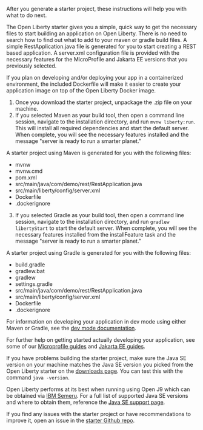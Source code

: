 After you generate a starter project, these instructions will help you with what to do next.

The Open Liberty starter gives you a simple, quick way to get the necessary files to start building an application on Open Liberty. There is no need to search how to find out what to add to your maven or gradle build files. A simple RestApplication.java file is generated for you to start creating a REST based application. A server.xml configuration file is provided with the necessary features for the MicroProfile and Jakarta EE versions that you previously selected.

If you plan on developing and/or deploying your app in a containerized environment, the included Dockerfile will make it easier to create your application image on top of the Open Liberty Docker image.

1) Once you download the starter project, unpackage the .zip file on your machine.
2) If you selected Maven as your build tool, then open a command line session, navigate to the installation directory, and run `mvnw liberty:run`. This will install all required dependencies and start the default server. When complete, you will see the necessary features installed and the message "server is ready to run a smarter planet."

A starter project using Maven is generated for you with the following files:
* mvnw
* mvnw.cmd
* pom.xml
* src/main/java/com/demo/rest/RestApplication.java
* src/main/liberty/config/server.xml
* Dockerfile
* .dockerignore

3) If you selected Gradle as your build tool, then open a command line session, navigate to the installation directory, and run `gradlew libertyStart` to start the default server. When complete, you will see the necessary features installed from the installFeature task and the message "server is ready to run a smarter planet."

A starter project using Gradle is generated for you with the following files:
* build.gradle
* gradlew.bat
* gradlew
* settings.gradle
* src/main/java/com/demo/rest/RestApplication.java
* src/main/liberty/config/server.xml
* Dockerfile
* .dockerignore

For information on developing your application in dev mode using either Maven or Gradle, see the [dev mode documentation](https://openliberty.io/docs/latest/development-mode.html).

For further help on getting started actually developing your application, see some of our [Microprofile guides](https://openliberty.io/guides/?search=microprofile&key=tag) and [Jakarta EE guides](https://openliberty.io/guides/?search=jakarta%20ee&key=tag).

If you have problems building the starter project, make sure the Java SE version on your machine matches the Java SE version you picked from the Open Liberty starter on the [downloads page](https://openliberty.io/downloads/). You can test this with the command `java -version`.

Open Liberty performs at its best when running using Open J9 which can be obtained via [IBM Semeru](https://developer.ibm.com/languages/java/semeru-runtimes/downloads/). For a full list of supported Java SE versions and where to obtain them, reference the [Java SE support page](https://openliberty.io/docs/latest/java-se.html).

If you find any issues with the starter project or have recommendations to improve it, open an issue in the [starter Github repo](https://github.com/OpenLiberty/start.openliberty.io).